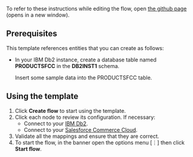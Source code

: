 To refer to these instructions while editing the flow, open [the github page](https://github.com/ot4i/app-connect-templates/blob/master/resources/markdown/Sync%20products%20from%20IBM%20Db2%20to%20Salesforce%20Commerce%20Cloud_instructions.md) (opens in a new window).

## Prerequisites

This template references entities that you can create as follows:

- In your IBM Db2 instance, create a database table named **PRODUCTSFCC** in the **DB2INST1** schema.

  Insert some sample data into the PRODUCTSFCC table.

## Using the template

1. Click **Create flow** to start using the template.
1. Click each node to review its configuration. If necessary:
   - Connect to your [IBM Db2](https://developer.ibm.com/integration/docs/app-connect/how-to-guides-for-apps/use-ibm-app-connect-ibm-db2/).
   - Connect to your [Salesforce Commerce Cloud](https://developer.ibm.com/integration/docs/app-connect/how-to-guides-for-apps/how-to-use-ibm-app-connect-with-salesforce-commerce-cloud/).
1. Validate all the mappings and ensure that they are correct.
1. To start the flow, in the banner open the options menu [&#8942;] then click **Start flow**.
